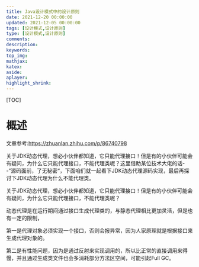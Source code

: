 ```yaml
---
title: Java设计模式中的设计原则
date: 2021-12-20 00:00:00
updated: 2021-12-05 00:00:00
tags: [设计模式,设计原则]
type: [设计模式,设计原则]
comments: 
description: 
keywords: 
top_img:
mathjax:
katex:
aside:
aplayer:
highlight_shrink:
---
```


[TOC]

# 概述

文章参考:https://zhuanlan.zhihu.com/p/86740798

关于JDK动态代理，想必小伙伴都知道，它只能代理接口！但是有的小伙伴可能会有疑问，为什么它只能代理接口，不能代理类呢？这里借助某位技术大佬的话--”源码面前，了无秘密“，下面咱们就一起看下JDK动态代理源码实现，最后再探讨下JDK动态代理为什么不能代理类。

关于JDK动态代理，想必小伙伴都知道，它只能代理接口！但是有的小伙伴可能会有疑问，为什么它只能代理接口，不能代理类呢？

动态代理是在运行期间通过接口生成代理类的，与静态代理相比更加灵活，但是也有一定的限制，

第一是代理对象必须实现一个接口，否则会报异常，因为人家原理就是根据接口来生成代理对象的。

第二是有性能问题，因为是通过反射来实现调用的，所以比正常的直接调用来得慢，并且通过生成类文件也会多消耗部分方法区空间，可能引起Full GC。